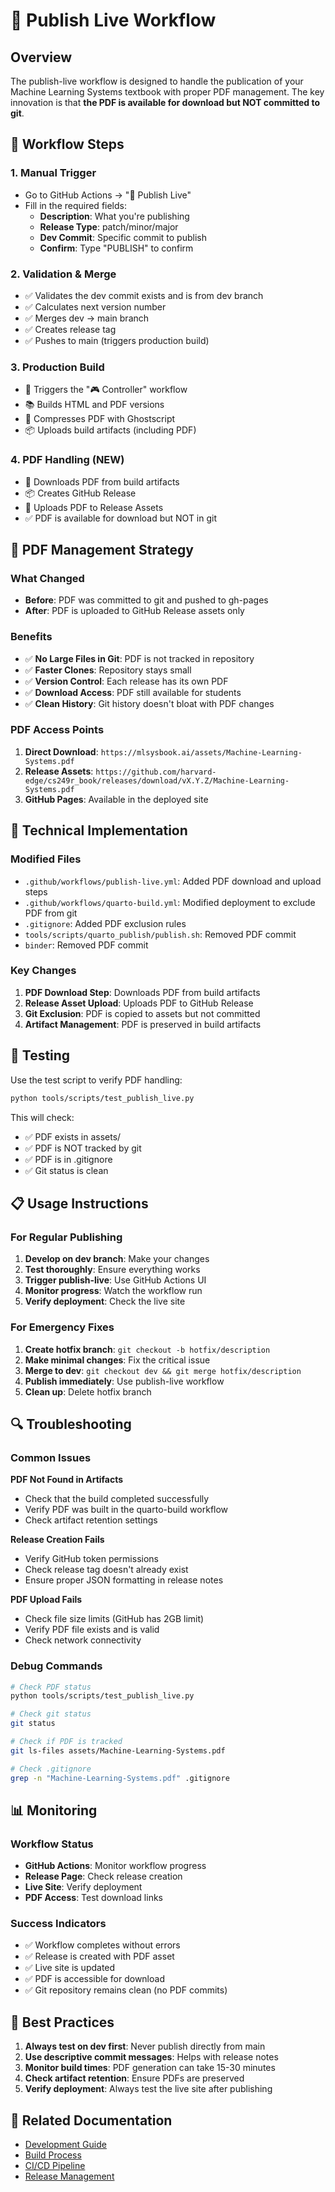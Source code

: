 # 🚀 Publish Live Workflow

## Overview

The publish-live workflow is designed to handle the publication of your Machine Learning Systems textbook with proper PDF management. The key innovation is that **the PDF is available for download but NOT committed to git**.

## 🔄 Workflow Steps

### 1. Manual Trigger
- Go to GitHub Actions → "🚀 Publish Live"
- Fill in the required fields:
  - **Description**: What you're publishing
  - **Release Type**: patch/minor/major
  - **Dev Commit**: Specific commit to publish
  - **Confirm**: Type "PUBLISH" to confirm

### 2. Validation & Merge
- ✅ Validates the dev commit exists and is from dev branch
- ✅ Calculates next version number
- ✅ Merges dev → main branch
- ✅ Creates release tag
- ✅ Pushes to main (triggers production build)

### 3. Production Build
- 🔄 Triggers the "🎮 Controller" workflow
- 📚 Builds HTML and PDF versions
- 📄 Compresses PDF with Ghostscript
- 📦 Uploads build artifacts (including PDF)

### 4. PDF Handling (NEW)
- 📄 Downloads PDF from build artifacts
- 📦 Creates GitHub Release
- 📄 Uploads PDF to Release Assets
- ✅ PDF is available for download but NOT in git

## 📄 PDF Management Strategy

### What Changed
- **Before**: PDF was committed to git and pushed to gh-pages
- **After**: PDF is uploaded to GitHub Release assets only

### Benefits
- ✅ **No Large Files in Git**: PDF is not tracked in repository
- ✅ **Faster Clones**: Repository stays small
- ✅ **Version Control**: Each release has its own PDF
- ✅ **Download Access**: PDF still available for students
- ✅ **Clean History**: Git history doesn't bloat with PDF changes

### PDF Access Points
1. **Direct Download**: `https://mlsysbook.ai/assets/Machine-Learning-Systems.pdf`
2. **Release Assets**: `https://github.com/harvard-edge/cs249r_book/releases/download/vX.Y.Z/Machine-Learning-Systems.pdf`
3. **GitHub Pages**: Available in the deployed site

## 🔧 Technical Implementation

### Modified Files
- `.github/workflows/publish-live.yml`: Added PDF download and upload steps
- `.github/workflows/quarto-build.yml`: Modified deployment to exclude PDF from git
- `.gitignore`: Added PDF exclusion rules
- `tools/scripts/quarto_publish/publish.sh`: Removed PDF commit
- `binder`: Removed PDF commit

### Key Changes
1. **PDF Download Step**: Downloads PDF from build artifacts
2. **Release Asset Upload**: Uploads PDF to GitHub Release
3. **Git Exclusion**: PDF is copied to assets but not committed
4. **Artifact Management**: PDF is preserved in build artifacts

## 🧪 Testing

Use the test script to verify PDF handling:

```bash
python tools/scripts/test_publish_live.py
```

This will check:
- ✅ PDF exists in assets/
- ✅ PDF is NOT tracked by git
- ✅ PDF is in .gitignore
- ✅ Git status is clean

## 📋 Usage Instructions

### For Regular Publishing
1. **Develop on dev branch**: Make your changes
2. **Test thoroughly**: Ensure everything works
3. **Trigger publish-live**: Use GitHub Actions UI
4. **Monitor progress**: Watch the workflow run
5. **Verify deployment**: Check the live site

### For Emergency Fixes
1. **Create hotfix branch**: `git checkout -b hotfix/description`
2. **Make minimal changes**: Fix the critical issue
3. **Merge to dev**: `git checkout dev && git merge hotfix/description`
4. **Publish immediately**: Use publish-live workflow
5. **Clean up**: Delete hotfix branch

## 🔍 Troubleshooting

### Common Issues

**PDF Not Found in Artifacts**
- Check that the build completed successfully
- Verify PDF was built in the quarto-build workflow
- Check artifact retention settings

**Release Creation Fails**
- Verify GitHub token permissions
- Check release tag doesn't already exist
- Ensure proper JSON formatting in release notes

**PDF Upload Fails**
- Check file size limits (GitHub has 2GB limit)
- Verify PDF file exists and is valid
- Check network connectivity

### Debug Commands
```bash
# Check PDF status
python tools/scripts/test_publish_live.py

# Check git status
git status

# Check if PDF is tracked
git ls-files assets/Machine-Learning-Systems.pdf

# Check .gitignore
grep -n "Machine-Learning-Systems.pdf" .gitignore
```

## 📊 Monitoring

### Workflow Status
- **GitHub Actions**: Monitor workflow progress
- **Release Page**: Check release creation
- **Live Site**: Verify deployment
- **PDF Access**: Test download links

### Success Indicators
- ✅ Workflow completes without errors
- ✅ Release is created with PDF asset
- ✅ Live site is updated
- ✅ PDF is accessible for download
- ✅ Git repository remains clean (no PDF commits)

## 🎯 Best Practices

1. **Always test on dev first**: Never publish directly from main
2. **Use descriptive commit messages**: Helps with release notes
3. **Monitor build times**: PDF generation can take 15-30 minutes
4. **Check artifact retention**: Ensure PDFs are preserved
5. **Verify deployment**: Always test the live site after publishing

## 🔗 Related Documentation

- [Development Guide](DEVELOPMENT.md)
- [Build Process](BUILD.md)
- [CI/CD Pipeline](CI_CD.md)
- [Release Management](RELEASES.md) 